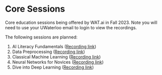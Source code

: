# Core Sessions 
Core education sessions being offered by WAT.ai in Fall 2023. Note you will need to use your UWaterloo email to login to view the recordings.

The following sessions are planned:
1. AI Literacy Fundamentals ([Recording link](https://uofwaterloo-my.sharepoint.com/:v:/g/personal/tcwyu_uwaterloo_ca/EeFsPXsOR5VHi1JKBxA05OsBUF8L14YApcYksQGMuZM9yg))
2. Data Preprocessing ([Recording link](https://uofwaterloo-my.sharepoint.com/:v:/g/personal/tcwyu_uwaterloo_ca/ET9ClOQ_3klHtktT490QfHQB2SkKOeCkkY_4kTRCq1Qu6w))
3. Classical Machine Learning ([Recording link](https://uofwaterloo-my.sharepoint.com/:v:/g/personal/tcwyu_uwaterloo_ca/EZtn81aEBqlHmpV3w6BcCK0BgalUrqt7ilAkLS1biuXjhw))
4. Neural Networks for Novices ([Recording link](https://uofwaterloo-my.sharepoint.com/:v:/g/personal/tcwyu_uwaterloo_ca/EWBK3ggshmtKuLHviYpdzYIBCB6I02fgKXbtICVf2fMvEg))
5. Dive into Deep Learning ([Recording link](https://uofwaterloo-my.sharepoint.com/:v:/g/personal/tcwyu_uwaterloo_ca/EXFAyRcW7gxNmJijeQPUAVMByUQSpJvMaMs7T2aUjntjSA))
